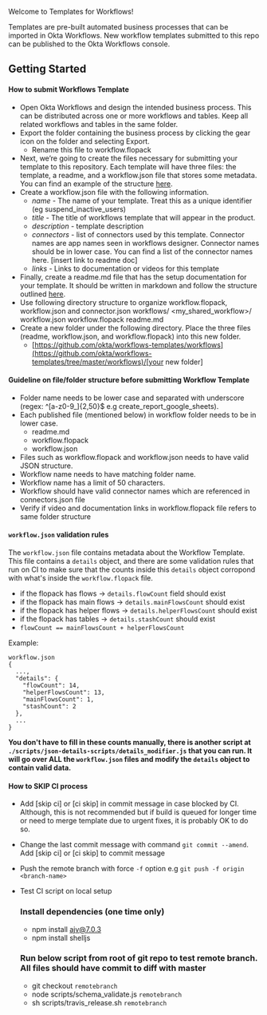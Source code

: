 
Welcome to Templates for Workflows!

Templates are pre-built automated business processes that can be imported in Okta Workflows. New workflow templates submitted to this repo can be published to the Okta Workflows console.

## Getting Started

#### How to submit Workflows Template

*   Open Okta Workflows and design the intended business process. This can be distributed across one or more workflows and tables. Keep all related workflows and tables in the same folder. 
*   Export the folder containing the business process by clicking the gear icon on the folder and selecting Export. 
    *   Rename this file to workflow.flopack
*   Next, we’re going to create the files necessary for submitting your template to this repository. Each template will have three files: the template, a readme, and a workflow.json file that stores some metadata. You can find an example of the structure [here](https://github.com/arvilnagpal-okta/suspend-inactive-users). 
*   Create a workflow.json file with the following information. 
    *   _name_ - The name of your template. Treat this as a unique identifier (eg suspend_inactive_users)
    *   _title_ - The title of workflows template that will appear in the product. 
    *   _description_ - template description
    *   _connectors_ - list of connectors used by this template. Connector names are app names seen in workflows designer. Connector names should be in lower case. You can find a list of the connector names here. [insert link to readme doc]  
    *   _links_ - Links to documentation or videos for this template 
*   Finally, create a readme.md file that has the setup documentation for your template. It should be written in markdown and follow the structure outlined [here](https://docs.google.com/document/d/1a1jQ9o2am9pBfx0LsexiQ0HW8qyOU7WFAEg1Eevjinc/edit).    
*   Use following directory structure to organize workflow.flopack, workflow.json and connector.json workflows/ &lt;my_shared_workflow>/ workflow.json workflow.flopack readme.md
*   Create a new folder under the following directory. Place the three files (readme, workflow.json, and workflow.flopack) into this new folder. 
    *   [https://github.com/okta/workflows-templates/workflows](https://github.com/okta/workflows-templates/tree/master/workflows)/[your new folder] 

#### Guideline on file/folder structure before submitting Workflow Template

*   Folder name needs to be lower case and separated with underscore (regex: ^[a-z0-9_]{2,50}$ e.g create_report_google_sheets).
*   Each published file (mentioned below) in workflow folder needs to be in lower case.
    *   readme.md
    *   workflow.flopack
    *   workflow.json
*   Files such as workflow.flopack and workflow.json needs to have valid JSON structure.
*   Workflow name needs to have matching folder name.
*   Workflow name has a limit of 50 characters.
*   Workflow should have valid connector names which are referenced in connectors.json file
*   Verify if video and documentation links in workflow.flopack file refers to same folder structure

#### `workflow.json` validation rules
The `workflow.json` file contains metadata about the Workflow Template. This file contains a `details` object, and there are some validation rules that run on CI to make sure that the counts inside this `details` object corropond with what's inside the `workflow.flopack` file.

* if the flopack has flows -> `details.flowCount` field should exist
* if the flopack has main flows -> `details.mainFlowsCount` should exist
* if the flopack has helper flows -> `details.helperFlowsCount` should exist
* if the flopack has tables -> `details.stashCount` should exist
* `flowCount == mainFlowsCount + helperFlowsCount`

Example:
```
workflow.json
{
  ...,
  "details": {
    "flowCount": 14,
    "helperFlowsCount": 13,
    "mainFlowsCount": 1,
    "stashCount": 2
  },
  ...
}
```

**You don't have to fill in these counts manually, there is another script at `./scripts/json-details-scripts/details_modifier.js` that you can run. It will go over ALL the `workflow.json` files and modify the `details` object to contain valid data.**

#### How to SKIP CI process

*   Add [skip ci] or [ci skip] in commit message in case blocked by CI. Although, this is not recommended but if build is queued for longer time or need to merge template due to urgent fixes, it is probably OK to do so.

*   Change the last commit message with command `git commit --amend`. Add [skip ci] or [ci skip] to commit message

*   Push the remote branch with force `-f` option e.g `git push -f origin <branch-name>`

*   Test CI script on local setup
    ### Install dependencies (one time only)
    *   npm install ajv@7.0.3
    *   npm install shelljs

    ### Run below script from root of git repo to test remote branch. All files should have commit to diff with master

    *   git checkout `remotebranch`
    *   node scripts/schema_validate.js `remotebranch`
    *   sh scripts/travis_release.sh `remotebranch`

